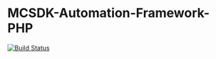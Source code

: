 # MCSDK-Automation-Framework-PHP

[![Build Status](https://travis-ci.com/sfadincescu/mcsdk-automation-framework-php.svg?branch=1.0)](https://travis-ci.com/sfadincescu/mcsdk-automation-framework-php)

